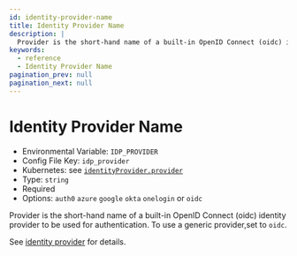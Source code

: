 ```yaml
---
id: identity-provider-name
title: Identity Provider Name
description: |
  Provider is the short-hand name of a built-in OpenID Connect (oidc) identity provider to be used for authentication.
keywords:
  - reference
  - Identity Provider Name
pagination_prev: null
pagination_next: null
---
```


# Identity Provider Name

- Environmental Variable: `IDP_PROVIDER`
- Config File Key: `idp_provider`
- Kubernetes: see [`identityProvider.provider`](/docs/deploying/k8s/reference#identityprovider)
- Type: `string`
- Required
- Options: `auth0` `azure` `google` `okta` `onelogin` or `oidc`

Provider is the short-hand name of a built-in OpenID Connect (oidc) identity provider to be used for authentication. To use a generic provider,set to `oidc`.

See [identity provider](/docs/identity-providers/) for details.

